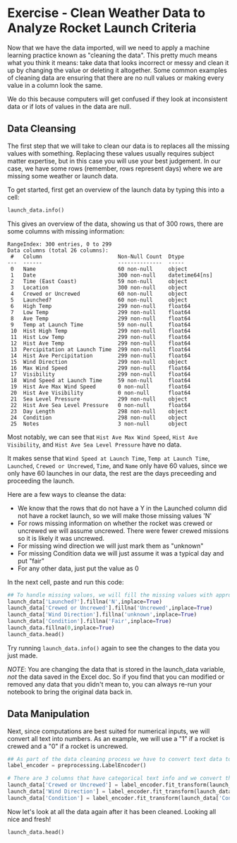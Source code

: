 # Exercise - Clean Weather Data to Analyze Rocket Launch Criteria

Now that we have the data imported, will we need to apply a machine learning practice known as "cleaning the data". This pretty much means what you think it means: take data that looks incorrect or messy and clean it up by changing the value or deleting it altogether. Some common examples of cleaning data are ensuring that there are no null values or making every value in a column look the same. 

We do this because computers will get confused if they look at inconsistent data or if lots of values in the data are null.

## Data Cleansing

The first step that we will take to clean our data is to replaces all the missing values with something. Replacing these values usually requires subject matter expertise, but in this case you will use your best judgement. In our case, we have some rows (remember, rows represent days) where we are missing some weather or launch data. 

To get started, first get an overview of the launch data by typing this into a cell:
```Python
launch_data.info()
```

This gives an overview of the data, showing us that of 300 rows, there are some columns with missing information:  
```Output
RangeIndex: 300 entries, 0 to 299
Data columns (total 26 columns):
 #   Column                        Non-Null Count  Dtype         
---  ------                        --------------  -----         
 0   Name                          60 non-null     object        
 1   Date                          300 non-null    datetime64[ns]
 2   Time (East Coast)             59 non-null     object        
 3   Location                      300 non-null    object        
 4   Crewed or Uncrewed            60 non-null     object        
 5   Launched?                     60 non-null     object        
 6   High Temp                     299 non-null    float64       
 7   Low Temp                      299 non-null    float64       
 8   Ave Temp                      299 non-null    float64       
 9   Temp at Launch Time           59 non-null     float64       
 10  Hist High Temp                299 non-null    float64       
 11  Hist Low Temp                 299 non-null    float64       
 12  Hist Ave Temp                 299 non-null    float64       
 13  Percipitation at Launch Time  299 non-null    float64       
 14  Hist Ave Percipitation        299 non-null    float64       
 15  Wind Direction                299 non-null    object        
 16  Max Wind Speed                299 non-null    float64       
 17  Visibility                    299 non-null    float64       
 18  Wind Speed at Launch Time     59 non-null     float64       
 19  Hist Ave Max Wind Speed       0 non-null      float64       
 20  Hist Ave Visibility           0 non-null      float64       
 21  Sea Level Pressure            299 non-null    object        
 22  Hist Ave Sea Level Pressure   0 non-null      float64       
 23  Day Length                    298 non-null    object        
 24  Condition                     298 non-null    object        
 25  Notes                         3 non-null      object 
```
Most notably, we can see that `Hist Ave Max Wind Speed`, `Hist Ave Visibility`, and `Hist Ave Sea Level Pressure` have no data. 

It makes sense that `Wind Speed at Launch Time`, `Temp at Launch Time`, `Launched`, `Crewed or Uncrewed`, `Time`, and `Name` only have 60 values, since we only have 60 launches in our data, the rest are the days preceeding and proceeding the launch. 

Here are a few ways to cleanse the data: 
- We know that the rows that do not have a Y in the Launched column did not have a rocket launch, so we will make those missing values 'N'
- For rows missing information on whether the rocket was crewed or uncrewed we will assume uncrewed. There were fewer crewed missions so it is likely it was uncrewed.
- For missing wind direction we will just mark them as "unknown"
- For missing Condition data we will just assume it was a typical day and put "fair"
- For any other data, just put the value as 0

In the next cell, paste and run this code:

 ```Python
## To handle missing values, we will fill the missing values with appropriate values 
launch_data['Launched?'].fillna('N',inplace=True)
launch_data['Crewed or Uncrewed'].fillna('Uncrewed',inplace=True)
launch_data['Wind Direction'].fillna('unknown',inplace=True)
launch_data['Condition'].fillna('Fair',inplace=True)
launch_data.fillna(0,inplace=True)
launch_data.head()
 ```

Try running `launch_data.info()` again to see the changes to the data you just made.

*NOTE*: You are changing the data that is stored in the launch_data variable, *not* the data saved in the Excel doc. So if you find that you can modified or removed any data that you didn't mean to, you can always re-run your notebook to bring the original data back in.

## Data Manipulation

Next, since computations are best suited for numerical inputs, we will convert all text into numbers. As an example, we will use a "1" if a rocket is crewed and a "0" if a rocket is uncrewed.

 ```Python
## As part of the data cleaning process we have to convert text data to numerical because computers only understand numbers
label_encoder = preprocessing.LabelEncoder()

# There are 3 columns that have categorical text info and we convert them to numbers
launch_data['Crewed or Uncrewed'] = label_encoder.fit_transform(launch_data['Crewed or Uncrewed'])
launch_data['Wind Direction'] = label_encoder.fit_transform(launch_data['Wind Direction'])
launch_data['Condition'] = label_encoder.fit_transform(launch_data['Condition'])
```

Now let's look at all the data again after it has been cleaned. Looking all nice and fresh!

```Python
launch_data.head()
```